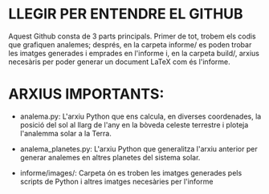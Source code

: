 # LLEGIR PER ENTENDRE EL GITHUB

Aquest Github consta de 3 parts principals. Primer de tot, trobem els codis que grafiquen analemes; després, en la carpeta informe/ es poden trobar les imatges generades i emprades en l'informe i, en la carpeta build/, arxius necesàris per poder generar un document LaTeX com és l'informe.

# ARXIUS IMPORTANTS:

- analema.py: L'arxiu Python que ens calcula, en diverses coordenades, la posició del sol al llarg de l'any en la bòveda celeste terrestre i ploteja l'analemma solar a la Terra.

- analema_planetes.py: L'arxiu Python que generalitza l'arxiu anterior per generar analemes en altres planetes del sistema solar.

- informe/images/: Carpeta ón es troben les imatges generades pels scripts de Python i altres imatges necesàries per l'informe